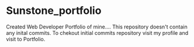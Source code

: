 # Sunstone_portfolio
Created Web Developer Portfolio of mine....
This repository doesn't contain any inital commits. To chekout initial commits repository visit my profile and visit to Portfolio.
